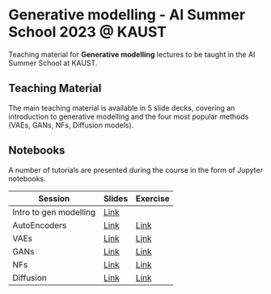 # Generative modelling - AI Summer School 2023 @ KAUST

Teaching material for **Generative modelling** lectures to be taught in the AI Summer School at KAUST.


## Teaching Material
The main teaching material is available in 5 slide decks, covering an introduction to generative modelling and the four most popular methods (VAEs, GANs, NFs, Diffusion models).


## Notebooks
A number of tutorials are presented during the course in the form of Jupyter notebooks.

| Session                | Slides                         | Exercise               | 
|------------------------|--------------------------------|------------------------|
| Intro to gen modelling | [Link](slides/1_Intro.pdf)     |                        |
| AutoEncoders           | [Link](slides/2_VAE.pdf)       | [Link](labs/ae)        |
| VAEs                   | [Link](slides/2_VAE.pdf)       | [Link](labs/vae)       |
| GANs                   | [Link](slides/3_GANs.pdf)      | [Link](labs/gans)      |
| NFs                    | [Link](slides/4_NF.pdf)        | [Link](labs/nf)        | 
| Diffusion              | [Link](slides/5_Diffusion.pdf) | [Link](labs/diffusion) |
